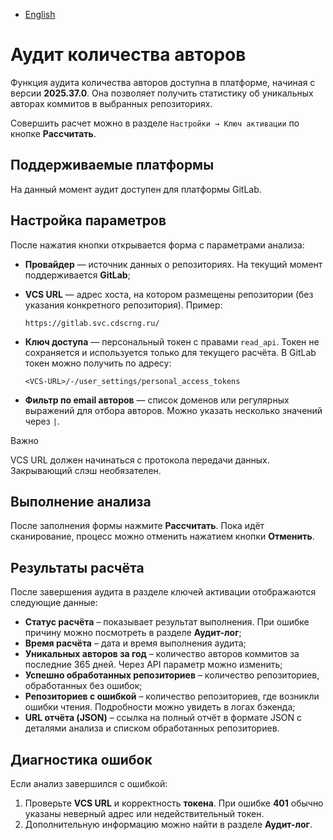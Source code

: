 - [English](../../../on-premise/how-to/author-audit.en/)

# Аудит количества авторов

Функция аудита количества авторов доступна в платформе, начиная с версии **2025.37.0**. Она позволяет получить статистику об уникальных авторах коммитов в выбранных репозиториях.

Совершить расчет можно в разделе `Настройки → Ключ активации` по кнопке **Рассчитать**.

## Поддерживаемые платформы

На данный момент аудит доступен для платформы GitLab.

## Настройка параметров

После нажатия кнопки открывается форма с параметрами анализа:

- **Провайдер** — источник данных о репозиториях. На текущий момент поддерживается **GitLab**;

- **VCS URL** — адрес хоста, на котором размещены репозитории (без указания конкретного репозитория). Пример:

  ```
  https://gitlab.svc.cdscrng.ru/
  ```

- **Ключ доступа** — персональный токен с правами `read_api`. Токен не сохраняется и используется только для текущего расчёта. В GitLab токен можно получить по адресу:

  ```
  <VCS-URL>/-/user_settings/personal_access_tokens
  ```

- **Фильтр по email авторов** — список доменов или регулярных выражений для отбора авторов. Можно указать несколько значений через `|`.

Важно

VCS URL должен начинаться с протокола передачи данных. Закрывающий слэш необязателен.

## Выполнение анализа

После заполнения формы нажмите **Рассчитать**. Пока идёт сканирование, процесс можно отменить нажатием кнопки **Отменить**.

## Результаты расчёта

После завершения аудита в разделе ключей активации отображаются следующие данные:

- **Статус расчёта** – показывает результат выполнения. При ошибке причину можно посмотреть в разделе **Аудит-лог**;
- **Время расчёта** – дата и время выполнения аудита;
- **Уникальных авторов за год** – количество авторов коммитов за последние 365 дней. Через API параметр можно изменить;
- **Успешно обработанных репозиториев** – количество репозиториев, обработанных без ошибок;
- **Репозиториев с ошибкой** – количество репозиториев, где возникли ошибки чтения. Подробности можно увидеть в логах бэкенда;
- **URL отчёта (JSON)** – ссылка на полный отчёт в формате JSON с деталями анализа и списком обработанных репозиториев.

## Диагностика ошибок

Если анализ завершился с ошибкой:

1. Проверьте **VCS URL** и корректность **токена**. При ошибке **401** обычно указаны неверный адрес или недействительный токен.
1. Дополнительную информацию можно найти в разделе **Аудит-лог**.
